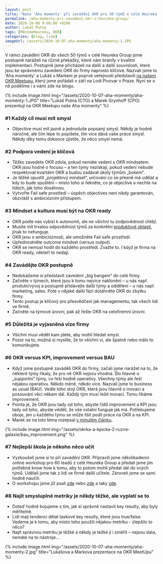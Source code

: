```yaml
---
layout: post
title: "Naše 'Aha momenty' při zavádění OKR pro 50 týmů v celé Heureka Group"
permalink: /aha-momenty-pri-zavadeni-okr-v-heureka-group/
date: 2020-10-08 9:00:00 +0200
author: Lukáš Putna
tags: [MěnímeHeureku, OKR]
categories: [blog, lide]
imageUrl: /assets/2020-10-07-aha-momenty/aha-momenty-1.JPG
---
```


V rámci zavádění OKR do všech 50 týmů v celé Heureka Group jsme postupně naráželi na různé překážky, které nám bránily v kvalitní implementaci. Postupně jsme přicházeli na další a další souvislosti, které jsou ke správnému zavedení OKR do firmy naprosto klíčové. Nazvali jsme to 'Aha momenty' a Lukáš s Markem je poprvé veřejnosti představili [na našem OKR Meetupu](https://twitter.com/HeurekaDevs/status/1304400297712857097), který jsme pořádali v září na Lodi Pivovar v Praze. Nyní se o ně podělíme i s vámi zde na blogu.

{% include image.html
      img="/assets/2020-10-07-aha-momenty/aha-momenty-1.JPG"
      title="Lukáš Putna (CTO) a Marek Grynhoff (CPO) prezentují na OKR Meetupu naše Aha momenty" %}

### #1 Každý cíl musí mít smysl
* Objective musí mít jasně a jednoduše popsaný smysl. Někdy je hodně náročné, ale čím lépe to popíšete, tím více dává vaše práce smysl. Někdy díky tomu dokonce zjistíte, že něco smysl nemá.

### #2 Podpora vedení je klíčová
* Těžko zavedete OKR zdola, pokud nemáte vedení s OKR mindsetem. OKR jsou hodně o focusu – a ten týmy nezískají, pokud vedení nebude respektovat kvartální OKR a budou zadávat úkoly týmům „bokem“.
* Je těžké opustit „projektový mindset“, určování co se přesně má udělat a kdy to bude spuštění – místo toho si řekněte, co je objective a nechte na lidech, jak toho dosáhnou.
* Vytvořte Fail safe prostředí – úspěch objectives není nikdy garantován, obzvlášť s ambiciózním přístupem.

### #3 Mindset a kultura musí být na OKR ready
* OKR podle nás vybízí k autonomii, ale ne všichni tu zodpovědnost chtějí. 
* Musíte mít trvalou odpovědnost týmů za konkrétní [produktové oblasti](/jak-jsme-si-rozdelili-produktove-oblasti-do-tymu/), jinak to nefunguje.
* OKR jsou o ambicióznosti, ale umožněte Fail safe prostředí.
* Upřednostněte outcome mindset (versus output).
* OKR se nemusí hodit do každého prostředí. Zvažte to. I když je firma na OKR ready, někteří to nedají.

### #4 Zavádějte OKR postupně
* Nedokážeme si představit zavedení „big bangem“ do celé firmy.
* Začněte v týmech, které jsou k tomu nejvíce naklonění – u nás např. produkt/vývoj a postupně přidávejte další týmy a oddělení – u nás např. marketing, sales. Poté v nějaké další fázi dotáhněte OKR do zbytku firmy.
* Tento postup je klíčový pro přesvědčení jak managementu, tak všech lidí ve firmě.
* Začněte na týmové úrovni, pak až řešte OKR na celofiremní úrovni.

### #5 Důležitá je vyjasněná vize firmy
* Všichni musí vědět kam jdete, aby mohli hledat smysl.
* Pozor na to, možná si myslíte, že to všichni ví, ale špatně nebo málo to komunikujete.

### #6 OKR versus KPI, improvement versus BAU
* Když jsme postupně zaváděli OKR do firmy, začali jsme narážet na to, že některé týmy říkaly, že pro ně OKR nejsou vhodná. Šlo hlavně o „supportní“ týmy, co řeší hodně operativy. Všechny týmy ale řeší nějakou operativu. Někdo méně, někdo více. Nazvali jsme to business as usual (BAU). Vedle toho stojí OKR, která jsou hlavně o inovaci a posouvání věcí někam dál. Každý tým musí řešit inovaci. Tomu říkáme improvement.
* Pointa je, že OKR jsou tady od toho, abyste řídili improvement a KPI jsou tady od toho, abyste věděli, že vše ostatní funguje jak má. Potřebujeme oboje, jen u každého týmu se může lišit podíl práce na OKR a na KPI.
* Marek se na toto téma rozepsal [v minulém článku](/okrka-a-kpicka-2-ruzne-galaxie/).

{% include image.html
      img="/assets/okrka-a-kpicka-2-ruzne-galaxie/bau_improvement.png" %}

### #7 Nejlepší škola je někoho něco učit
* Vyzkoušeli jsme si to při zavádění OKR. Připravili jsme několikadenní online workshop pro 60 leadů z celé Heureka Group a předali jsme jim potřebné know how k tomu, aby to potom mohli předat dál do svých týmů. Udělali jsme tak z lidí ve firmě další učitele. Zároveň jsme se sami hodně naučili.
* O workshopu jsme již psali [zde](/celou-heureka-group-ridime-okrkama-proc/) nebo [zde](/8-tipu-jak-udelat-kvalitni-online-workshop/) a taky [zde](/rozsirit-okr-mindset-behem-korony-nebyla-legrace/).

### #8 Najít smysluplné metriky je někdy těžké, ale vyplatí se to
* Doteď hodně bojujeme s tím, jak si správně nastavit key resulty, aby byly měřitelné.
* Lidi mají tendenci dělat taskové key resulty, které jsou true/false. Vedeme je k tomu, aby místo toho použili nějakou metriku - zlepšilo to něco?
* Najít správnou metriku je těžké a někdy je težké ji i změřit – nejsou data, nemáte na to nástroje...

{% include image.html
      img="/assets/2020-10-07-aha-momenty/aha-momenty-2.jpg"
      title="Lukášova a Markova prezentace na OKR MeetUpu" %}